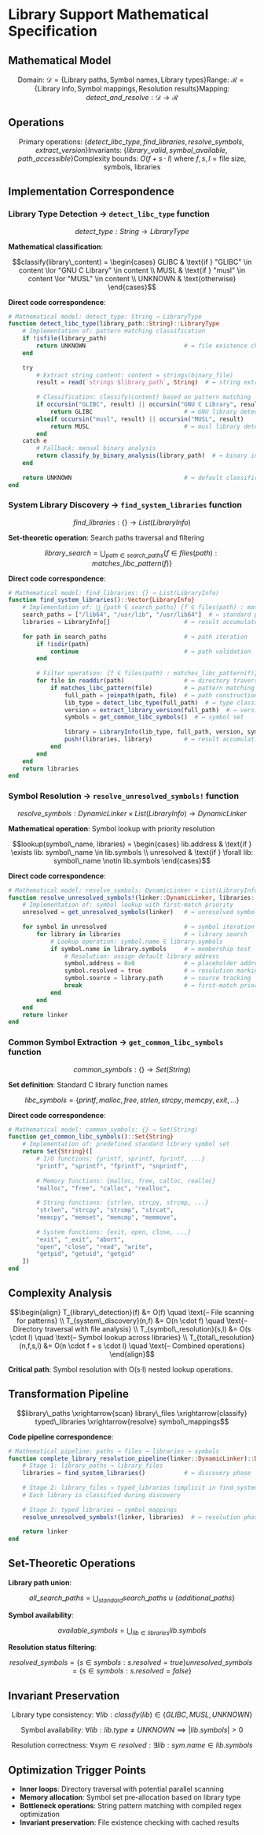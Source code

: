 # Library Support Mathematical Specification

## Mathematical Model

```math
\text{Domain: } \mathcal{D} = \{\text{Library paths}, \text{Symbol names}, \text{Library types}\}
\text{Range: } \mathcal{R} = \{\text{Library info}, \text{Symbol mappings}, \text{Resolution results}\}
\text{Mapping: } detect\_and\_resolve: \mathcal{D} \to \mathcal{R}
```

## Operations

```math
\text{Primary operations: } \{detect\_libc\_type, find\_libraries, resolve\_symbols, extract\_version\}
\text{Invariants: } \{library\_valid, symbol\_available, path\_accessible\}
\text{Complexity bounds: } O(f + s \cdot l) \text{ where } f,s,l = \text{file size, symbols, libraries}
```

## Implementation Correspondence

### Library Type Detection → `detect_libc_type` function

```math
detect\_type: String \to LibraryType
```

**Mathematical classification**:
```math
classify(library\_content) = \begin{cases}
GLIBC & \text{if } "GLIBC" \in content \lor "GNU C Library" \in content \\
MUSL & \text{if } "musl" \in content \lor "MUSL" \in content \\
UNKNOWN & \text{otherwise}
\end{cases}
```

**Direct code correspondence**:
```julia
# Mathematical model: detect_type: String → LibraryType
function detect_libc_type(library_path::String)::LibraryType
    # Implementation of: pattern matching classification
    if !isfile(library_path)
        return UNKNOWN                            # ↔ file existence check
    end
    
    try
        # Extract string content: content = strings(binary_file)
        result = read(`strings $library_path`, String)  # ↔ string extraction
        
        # Classification: classify(content) based on pattern matching
        if occursin("GLIBC", result) || occursin("GNU C Library", result)
            return GLIBC                          # ↔ GNU library detection
        elseif occursin("musl", result) || occursin("MUSL", result)  
            return MUSL                           # ↔ musl library detection
        end
    catch e
        # Fallback: manual binary analysis
        return classify_by_binary_analysis(library_path)  # ↔ binary inspection
    end
    
    return UNKNOWN                                # ↔ default classification
end
```

### System Library Discovery → `find_system_libraries` function

```math
find\_libraries: \{\} \to List(LibraryInfo)
```

**Set-theoretic operation**: Search paths traversal and filtering

```math
library\_search = \bigcup_{path \in search\_paths} \{f \in files(path) : matches\_libc\_pattern(f)\}
```

**Direct code correspondence**:
```julia
# Mathematical model: find_libraries: {} → List(LibraryInfo)
function find_system_libraries()::Vector{LibraryInfo}
    # Implementation of: ⋃_{path ∈ search_paths} {f ∈ files(path) : matches_pattern(f)}
    search_paths = ["/lib64", "/usr/lib", "/usr/lib64"]  # ↔ standard path set
    libraries = LibraryInfo[]                     # ↔ result accumulator
    
    for path in search_paths                      # ↔ path iteration
        if !isdir(path)
            continue                              # ↔ path validation
        end
        
        # Filter operation: {f ∈ files(path) : matches_libc_pattern(f)}
        for file in readdir(path)                 # ↔ directory traversal
            if matches_libc_pattern(file)         # ↔ pattern matching
                full_path = joinpath(path, file)  # ↔ path construction
                lib_type = detect_libc_type(full_path)  # ↔ type classification
                version = extract_library_version(full_path)  # ↔ version extraction
                symbols = get_common_libc_symbols()  # ↔ symbol set
                
                library = LibraryInfo(lib_type, full_path, version, symbols)
                push!(libraries, library)         # ↔ result accumulation
            end
        end
    end
    return libraries
end
```

### Symbol Resolution → `resolve_unresolved_symbols!` function

```math
resolve\_symbols: DynamicLinker \times List(LibraryInfo) \to DynamicLinker
```

**Mathematical operation**: Symbol lookup with priority resolution

```math
lookup(symbol\_name, libraries) = \begin{cases}
lib.address & \text{if } \exists lib: symbol\_name \in lib.symbols \\
unresolved & \text{if } \forall lib: symbol\_name \notin lib.symbols
\end{cases}
```

**Direct code correspondence**:
```julia
# Mathematical model: resolve_symbols: DynamicLinker × List(LibraryInfo) → DynamicLinker
function resolve_unresolved_symbols!(linker::DynamicLinker, libraries::Vector{LibraryInfo})::DynamicLinker
    # Implementation of: symbol lookup with first-match priority
    unresolved = get_unresolved_symbols(linker)   # ↔ unresolved symbol extraction
    
    for symbol in unresolved                      # ↔ symbol iteration
        for library in libraries                  # ↔ library search
            # Lookup operation: symbol.name ∈ library.symbols
            if symbol.name in library.symbols     # ↔ membership test
                # Resolution: assign default library address
                symbol.address = 0x0              # ↔ placeholder address
                symbol.resolved = true            # ↔ resolution marking
                symbol.source = library.path      # ↔ source tracking
                break                             # ↔ first-match priority
            end
        end
    end
    return linker
end
```

### Common Symbol Extraction → `get_common_libc_symbols` function

```math
common\_symbols: \{\} \to Set(String)
```

**Set definition**: Standard C library function names

```math
libc\_symbols = \{printf, malloc, free, strlen, strcpy, memcpy, exit, \ldots\}
```

**Direct code correspondence**:
```julia
# Mathematical model: common_symbols: {} → Set(String)
function get_common_libc_symbols()::Set{String}
    # Implementation of: predefined standard library symbol set
    return Set{String}([
        # I/O functions: {printf, sprintf, fprintf, ...}
        "printf", "sprintf", "fprintf", "snprintf",
        
        # Memory functions: {malloc, free, calloc, realloc}  
        "malloc", "free", "calloc", "realloc",
        
        # String functions: {strlen, strcpy, strcmp, ...}
        "strlen", "strcpy", "strcmp", "strcat",
        "memcpy", "memset", "memcmp", "memmove",
        
        # System functions: {exit, open, close, ...}
        "exit", "_exit", "abort",
        "open", "close", "read", "write",
        "getpid", "getuid", "getgid"
    ])
end
```

## Complexity Analysis

```math
\begin{align}
T_{library\_detection}(f) &= O(f) \quad \text{– File scanning for patterns} \\
T_{system\_discovery}(n,f) &= O(n \cdot f) \quad \text{– Directory traversal with file analysis} \\
T_{symbol\_resolution}(s,l) &= O(s \cdot l) \quad \text{– Symbol lookup across libraries} \\
T_{total\_resolution}(n,f,s,l) &= O(n \cdot f + s \cdot l) \quad \text{– Combined operations}
\end{align}
```

**Critical path**: Symbol resolution with O(s·l) nested lookup operations.

## Transformation Pipeline

```math
library\_paths \xrightarrow{scan} library\_files \xrightarrow{classify} typed\_libraries \xrightarrow{resolve} symbol\_mappings
```

**Code pipeline correspondence**:
```julia
# Mathematical pipeline: paths → files → libraries → symbols
function complete_library_resolution_pipeline(linker::DynamicLinker)::DynamicLinker
    # Stage 1: library_paths → library_files
    libraries = find_system_libraries()           # ↔ discovery phase
    
    # Stage 2: library_files → typed_libraries (implicit in find_system_libraries)
    # Each library is classified during discovery
    
    # Stage 3: typed_libraries → symbol_mappings
    resolve_unresolved_symbols!(linker, libraries)  # ↔ resolution phase
    
    return linker
end
```

## Set-Theoretic Operations

**Library path union**:
```math
all\_search\_paths = \bigcup_{standard} search\_paths \cup \{additional\_paths\}
```

**Symbol availability**:
```math
available\_symbols = \bigcup_{lib \in libraries} lib.symbols
```

**Resolution status filtering**:
```math
resolved\_symbols = \{s \in symbols : s.resolved = true\}
unresolved\_symbols = \{s \in symbols : s.resolved = false\}
```

## Invariant Preservation

```math
\text{Library type consistency: }
\forall lib: classify(lib) \in \{GLIBC, MUSL, UNKNOWN\}
```

```math
\text{Symbol availability: }
\forall lib: lib.type \neq UNKNOWN \implies |lib.symbols| > 0
```

```math
\text{Resolution correctness: }
\forall sym \in resolved: \exists lib: sym.name \in lib.symbols
```

## Optimization Trigger Points

- **Inner loops**: Directory traversal with potential parallel scanning
- **Memory allocation**: Symbol set pre-allocation based on library type
- **Bottleneck operations**: String pattern matching with compiled regex optimization
- **Invariant preservation**: File existence checking with cached results